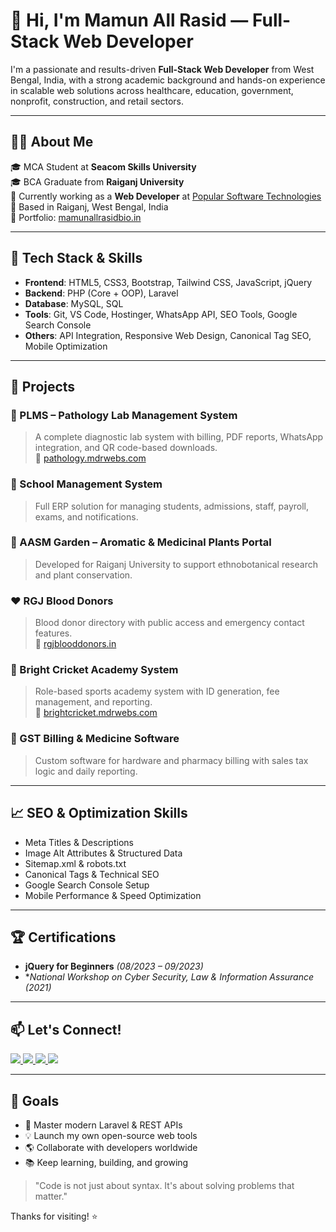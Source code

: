 # 👋 Hi, I'm Mamun All Rasid — Full-Stack Web Developer

I'm a passionate and results-driven **Full-Stack Web Developer** from West Bengal, India, with a strong academic background and hands-on experience in scalable web solutions across healthcare, education, government, nonprofit, construction, and retail sectors.

---

## 🧑‍💻 About Me

🎓 MCA Student at **Seacom Skills University**  
🎓 BCA Graduate from **Raiganj University**  
💼 Currently working as a **Web Developer** at [Popular Software Technologies](https://popularsoftech.com)  
📍 Based in Raiganj, West Bengal, India  
🔗 Portfolio: [mamunallrasidbio.in](http://mamunallrasidbio.in)

---

## 🔧 Tech Stack & Skills

- **Frontend**: HTML5, CSS3, Bootstrap, Tailwind CSS, JavaScript, jQuery  
- **Backend**: PHP (Core + OOP), Laravel  
- **Database**: MySQL, SQL  
- **Tools**: Git, VS Code, Hostinger, WhatsApp API, SEO Tools, Google Search Console  
- **Others**: API Integration, Responsive Web Design, Canonical Tag SEO, Mobile Optimization


---

## 🚀 Projects

### 🔬 PLMS – Pathology Lab Management System  
> A complete diagnostic lab system with billing, PDF reports, WhatsApp integration, and QR code-based downloads.  
🔗 [pathology.mdrwebs.com](https://pathology.mdrwebs.com)

### 🏥 School Management System  
> Full ERP solution for managing students, admissions, staff, payroll, exams, and notifications.

### 🌿 AASM Garden – Aromatic & Medicinal Plants Portal  
> Developed for Raiganj University to support ethnobotanical research and plant conservation.

### ❤️ RGJ Blood Donors  
> Blood donor directory with public access and emergency contact features.  
🔗 [rgjblooddonors.in](http://rgjblooddonors.in)

### 🏏 Bright Cricket Academy System  
> Role-based sports academy system with ID generation, fee management, and reporting.  
🔗 [brightcricket.mdrwebs.com](https://brightcricket.mdrwebs.com)

### 🧾 GST Billing & Medicine Software  
> Custom software for hardware and pharmacy billing with sales tax logic and daily reporting.

---

## 📈 SEO & Optimization Skills

- Meta Titles & Descriptions  
- Image Alt Attributes & Structured Data  
- Sitemap.xml & robots.txt  
- Canonical Tags & Technical SEO  
- Google Search Console Setup  
- Mobile Performance & Speed Optimization

---

## 🏆 Certifications

- **jQuery for Beginners** *(08/2023 – 09/2023)*  
- **National Workshop on Cyber Security, Law & Information Assurance (2021)*  

---

## 📫 Let's Connect!

<a href="https://www.linkedin.com/in/mamun-all-rasid-1b5643241/" target="_blank">
  <img src="https://img.shields.io/badge/LinkedIn-0077B5?style=for-the-badge&logo=linkedin&logoColor=white" />
</a>
<a href="https://github.com/mamunallrasid" target="_blank">
  <img src="https://img.shields.io/badge/GitHub-181717?style=for-the-badge&logo=github&logoColor=white" />
</a>
<a href="https://www.instagram.com/m__rasid/" target="_blank">
  <img src="https://img.shields.io/badge/Instagram-E4405F?style=for-the-badge&logo=instagram&logoColor=white" />
</a>
<a href="mailto:mamunallrasid20@gmail.com" target="_blank">
  <img src="https://img.shields.io/badge/Gmail-D14836?style=for-the-badge&logo=gmail&logoColor=white" />
</a>

---

## 🎯 Goals

- 🧠 Master modern Laravel & REST APIs  
- 💡 Launch my own open-source web tools  
- 🌎 Collaborate with developers worldwide  
- 📚 Keep learning, building, and growing

> "Code is not just about syntax. It's about solving problems that matter."  

Thanks for visiting! ⭐

